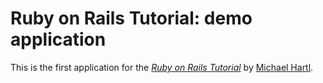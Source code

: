 # Ruby on Rails Tutorial: demo application

This is the first application for the
[*Ruby on Rails Tutorial*](http://railstutorial.org/)
by [Michael Hartl](http://michaelhartl.com/).